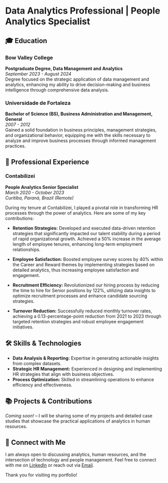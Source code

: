 # Data Analytics Professional | People Analytics Specialist

## 🎓 Education

### Bow Valley College
**Postgraduate Degree, Data Management and Analytics**  
_September 2023 - August 2024_  
Degree focused on the strategic application of data management and analytics, enhancing my ability to drive decision-making and business intelligence through comprehensive data analysis.

### Universidade de Fortaleza
**Bachelor of Science (BS), Business Administration and Management, General**  
_2007 - 2012_  
Gained a solid foundation in business principles, management strategies, and organizational behavior, equipping me with the skills necessary to analyze and improve business processes through informed management practices.



## 🌟 Professional Experience

### Contabilizei
**People Analytics Senior Specialist**  
_March 2020 - October 2023_  
_Curitiba, Paraná, Brazil (Remote)_

During my tenure at Contabilizei, I played a pivotal role in transforming HR processes through the power of analytics. Here are some of my key contributions:

- **Retention Strategies:** Developed and executed data-driven retention strategies that significantly impacted our talent stability during a period of rapid organizational growth. Achieved a 50% increase in the average length of employee tenures, enhancing long-term employment relationships.
  
- **Employee Satisfaction:** Boosted employee survey scores by 40% within the Career and Reward themes by implementing strategies based on detailed analytics, thus increasing employee satisfaction and engagement.

- **Recruitment Efficiency:** Revolutionized our hiring process by reducing the time to hire for Senior positions by 122%, utilizing data insights to optimize recruitment processes and enhance candidate sourcing strategies.

- **Turnover Reduction:** Successfully reduced monthly turnover rates, achieving a 0.13-percentage-point reduction from 2021 to 2023 through targeted retention strategies and robust employee engagement initiatives.

## 🛠 Skills & Technologies

- **Data Analysis & Reporting:** Expertise in generating actionable insights from complex datasets.
- **Strategic HR Management:** Experienced in designing and implementing HR strategies that align with business objectives.
- **Process Optimization:** Skilled in streamlining operations to enhance efficiency and effectiveness.

## 📚 Projects & Contributions

_Coming soon!_ – I will be sharing some of my projects and detailed case studies that showcase the practical applications of analytics in human resources.

## 📨 Connect with Me

I am always open to discussing analytics, human resources, and the intersection of technology and people management. Feel free to connect with me on [LinkedIn](https://www.linkedin.com/in/liviamoreira/) or reach out via [Email](moreirarflivia@gmail.com).

Thank you for visiting my portfolio!
